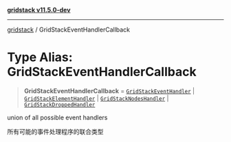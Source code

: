 [**gridstack v11.5.0-dev**](../README.md)

***

[gridstack](../globals.md) / GridStackEventHandlerCallback

# Type Alias: GridStackEventHandlerCallback

> **GridStackEventHandlerCallback** = [`GridStackEventHandler`](GridStackEventHandler.md) \| [`GridStackElementHandler`](GridStackElementHandler.md) \| [`GridStackNodesHandler`](GridStackNodesHandler.md) \| [`GridStackDroppedHandler`](GridStackDroppedHandler.md)

union of all possible event handlers

所有可能的事件处理程序的联合类型
